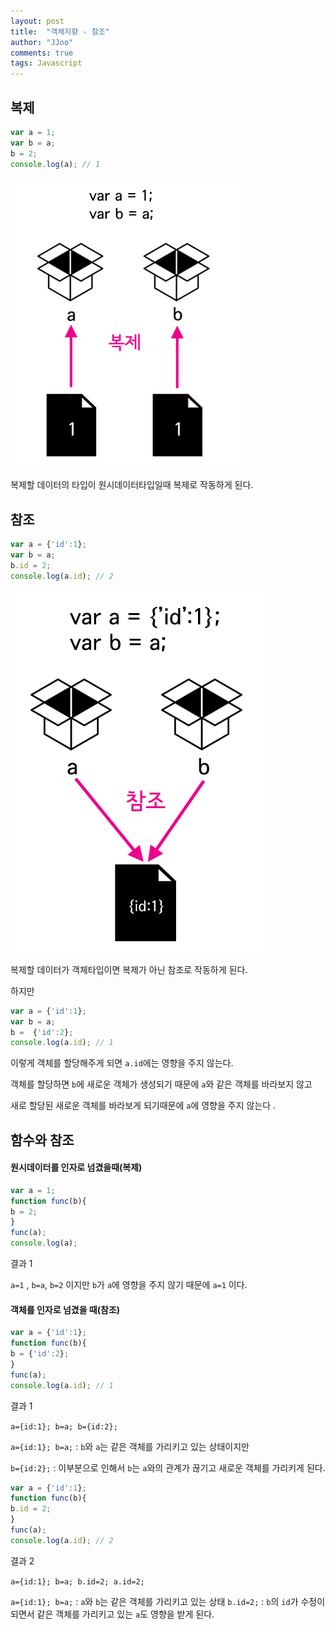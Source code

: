 ```yaml
---
layout: post
title:  "객체지향 - 참조"
author: "JJoo"
comments: true
tags: Javascript
---
```




## 복제 


```javascript
var a = 1;
var b = a;
b = 2;
console.log(a); // 1
```

![복제](/images/ex_object_copy.png "복제")

복제할 데이터의 타입이 원시데이터타입일때 복제로 작동하게 된다.



## 참조

```javascript
var a = {'id':1};
var b = a;
b.id = 2;
console.log(a.id); // 2
```

![참조](/images/ex_object_reperence.png "참조")



복제할 데이터가 객체타입이면 복제가 아닌 참조로 작동하게 된다. 


하지만
```javascript
var a = {'id':1};
var b = a;
b =  {'id':2};
console.log(a.id); // 1
```

이렇게 객체를 할당해주게 되면 `a.id`에는 영향을 주지 않는다. 

객체를 할당하면 `b`에 새로운 객체가 생성되기 때문에 `a`와 같은 객체를 바라보지 않고 

새로 할당된 새로운 객체를 바라보게 되기때문에 `a`에 영향을 주지 않는다 .



## 함수와 참조 


#### 원시데이터를 인자로 넘겼을때(복제)

```javascript
var a = 1;
function func(b){
b = 2;
}
func(a); 
console.log(a);
```

결과 1

`a=1` , `b=a`, `b=2` 이지만 `b`가 `a`에 영향을 주지 않기 때문에 `a=1` 이다.



#### 객체를 인자로 넘겼을 때(참조)
 
 ```javascript
var a = {'id':1};
function func(b){
b = {'id':2};
}
func(a);
console.log(a.id); // 1
```

결과 1

`a={id:1}; b=a; b={id:2};`

`a={id:1}; b=a;` : `b`와 `a`는 같은 객체를 가리키고 있는 상태이지만 

`b={id:2};` : 이부분으로 인해서 `b`는 `a`와의 관계가 끊기고 새로운 객체를 가리키게 된다.


```javascript
var a = {'id':1};
function func(b){
b.id = 2;
}
func(a);
console.log(a.id); // 2
```

결과 2

`a={id:1}; b=a; b.id=2; a.id=2;`

`a={id:1}; b=a;` : `a`와 `b`는 같은 객체를 가리키고 있는 상태
`b.id=2;` : `b`의 `id`가 수정이 되면서 같은 객체를 가리키고 있는 `a`도 영향을 받게 된다. 
